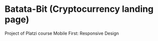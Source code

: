 # Batata-Bit (Cryptocurrency landing page)
Project of Platzi course Mobile First: Responsive Design
